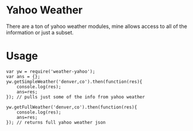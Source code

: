 # Yahoo Weather

There are a ton of yahoo weather modules, mine allows access to all of the information or 
just a subset.

# Usage

    var yw = require('weather-yahoo');
    var ans = {};
    yw.getSimpleWeather('denver,co').then(function(res){
        console.log(res);
        ans=res;
    }); // pulls just some of the info from yahoo weather
    
    yw.getFullWeather('denver,co').then(function(res){
        console.log(res);
        ans=res;
    }); // returns full yahoo weather json


